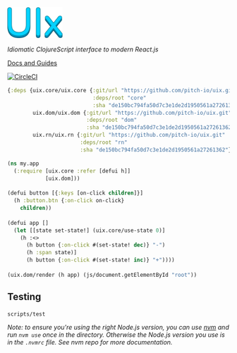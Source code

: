 <img src="logo.png" width="125" />

_Idiomatic ClojureScript interface to modern React.js_

[Docs and Guides](https://roman01la.gitbook.io/pitch-uix/)

[![CircleCI](https://circleci.com/gh/pitch-io/uix.svg?style=svg)](https://circleci.com/gh/pitch-io/uix)

```clj
{:deps {uix.core/uix.core {:git/url "https://github.com/pitch-io/uix.git"
                           :deps/root "core"
                           :sha "de150bc794fa50d7c3e1de2d1950561a27261362"}
        uix.dom/uix.dom {:git/url "https://github.com/pitch-io/uix.git"
                         :deps/root "dom"
                         :sha "de150bc794fa50d7c3e1de2d1950561a27261362"}
        uix.rn/uix.rn {:git/url "https://github.com/pitch-io/uix.git"
                       :deps/root "rn"
                       :sha "de150bc794fa50d7c3e1de2d1950561a27261362"}}}
```

```clj
(ns my.app
  (:require [uix.core :refer [defui h]]
            [uix.dom]))

(defui button [{:keys [on-click children]}]
  (h :button.btn {:on-click on-click}
    children))

(defui app []
  (let [[state set-state!] (uix.core/use-state 0)]
    (h :<>
      (h button {:on-click #(set-state! dec)} "-")
      (h :span state)]
      (h button {:on-click #(set-state! inc)} "+"))))

(uix.dom/render (h app) (js/document.getElementById "root"))
```

## Testing

```
scripts/test
```

_Note: to ensure you're using the right Node.js version, you can use [nvm](https://github.com/nvm-sh/nvm) and run `nvm use`
once in the directory. Otherwise the Node.js version you use is in the `.nvmrc` file. See nvm repo for more documentation._
